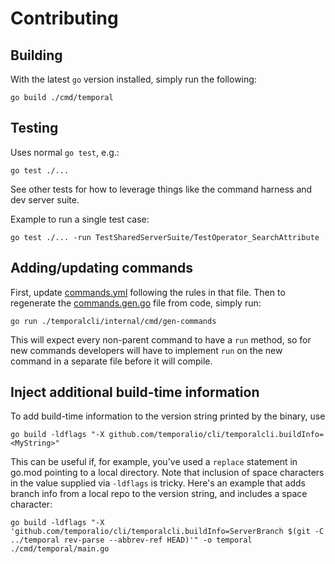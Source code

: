 # Contributing

## Building

With the latest `go` version installed, simply run the following:

    go build ./cmd/temporal

## Testing

Uses normal `go test`, e.g.:

    go test ./...

See other tests for how to leverage things like the command harness and dev server suite.

Example to run a single test case:

    go test ./... -run TestSharedServerSuite/TestOperator_SearchAttribute

## Adding/updating commands

First, update [commands.yml](temporalcli/commandsgen/commands.yml) following the rules in that file. Then to regenerate the
[commands.gen.go](temporalcli/commands.gen.go) file from code, simply run:

    go run ./temporalcli/internal/cmd/gen-commands

This will expect every non-parent command to have a `run` method, so for new commands developers will have to implement
`run` on the new command in a separate file before it will compile.

## Inject additional build-time information
To add build-time information to the version string printed by the binary, use

    go build -ldflags "-X github.com/temporalio/cli/temporalcli.buildInfo=<MyString>"

This can be useful if, for example, you've used a `replace` statement in go.mod pointing to a local directory.
Note that inclusion of space characters in the value supplied via `-ldflags` is tricky.
Here's an example that adds branch info from a local repo to the version string, and includes a space character:

    go build -ldflags "-X 'github.com/temporalio/cli/temporalcli.buildInfo=ServerBranch $(git -C ../temporal rev-parse --abbrev-ref HEAD)'" -o temporal ./cmd/temporal/main.go
